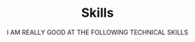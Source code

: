 ---
# A Skills section created with the Featurette widget.
widget: "featurette"  # See https://sourcethemes.com/academic/docs/page-builder/
headless: true  # This file represents a page section.
active: true  # Activate this widget? true/false
weight: 80  # Order that this section will appear.

title: "Skills"
subtitle: "I AM REALLY GOOD AT THE FOLLOWING TECHNICAL SKILLS"

design:
  spacing:
    padding: ["25px", "0", "35px", "0"]

# Showcase personal skills or business features.
# 
# Add/remove as many `[[feature]]` blocks below as you like.
# 
# For available icons, see: https://sourcethemes.com/academic/docs/widgets/#icons
feature:
  - icon: chart-line
    icon_pack: fas
    name: Designs
    parcent: 70%
  - icon: user-secret
    icon_pack: fas
    name: Hardware Building
    parcent: 70%
  - icon: codepen
    icon_pack: fab
    name: Software Building
    parcent: 75%
  - icon: searchengin
    icon_pack: fab
    name: Research
    parcent: 85%
---